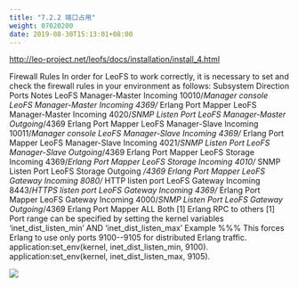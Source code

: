 ```yaml
---
title: "7.2.2 端口占用"
weight: 07020200
date: 2019-08-30T15:13:01+08:00
---
```

<http://leo-project.net/leofs/docs/installation/install_4.html>

Firewall Rules
In order for LeoFS to work correctly, it is necessary to set and check the firewall rules in your environment as follows:
Subsystem Direction Ports Notes
LeoFS Manager-Master Incoming 10010/*Manager console
LeoFS Manager-Master Incoming 4369/* Erlang Port Mapper
LeoFS Manager-Master Incoming 4020/*SNMP Listen Port
LeoFS Manager-Master Outgoing*/4369 Erlang Port Mapper
LeoFS Manager-Slave Incoming 10011/*Manager console
LeoFS Manager-Slave Incoming 4369/* Erlang Port Mapper
LeoFS Manager-Slave Incoming 4021/*SNMP Listen Port
LeoFS Manager-Slave Outgoing*/4369 Erlang Port Mapper
LeoFS Storage Incoming 4369/*Erlang Port Mapper
LeoFS Storage Incoming 4010/* SNMP Listen Port
LeoFS Storage Outgoing */4369 Erlang Port Mapper
LeoFS Gateway Incoming 8080/* HTTP listen port
LeoFS Gateway Incoming 8443/*HTTPS listen port
LeoFS Gateway Incoming 4369/* Erlang Port Mapper
LeoFS Gateway Incoming 4000/*SNMP Listen Port
LeoFS Gateway Outgoing*/4369 Erlang Port Mapper
ALL Both [1] Erlang RPC to others
[1] Port range can be specified by setting the kernel variables ‘inet_dist_listen_min’ AND ‘inet_dist_listen_max’
Example
%%% This forces Erlang to use only ports 9100--9105 for distributed Erlang traffic. application:set_env(kernel, inet_dist_listen_min, 9100). application:set_env(kernel, inet_dist_listen_max, 9105).

![](images/screenshot_1527428848958.png)

